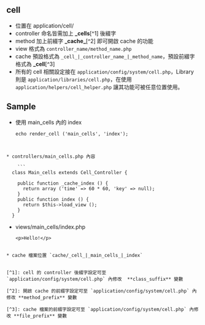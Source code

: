 ## cell
* 位置在 application/cell/
* controller 命名皆需加上 **_cells**[^1] 後綴字
* method 加上前綴字 **\_cache_**[^2] 即可開啟 cache 的功能
* view 格式為 `controller_name/method_name.php`
* cache 預設格式為 `_cell_|_controller_name_|_method_name`，預設前綴字格式為 **_cell**[^3]
* 所有的 cell 相關設定接在	 `application/config/system/cell.php`，Library 則是 `application/libraries/cell.php`，在使用 `application/helpers/cell_helper.php` 讓其功能可被任意位置使用。


## Sample

* 使用 main_cells 內的 index

	```
  echo render_cell ('main_cells', 'index');
```


* controllers/main_cells.php 內容

	```
  class Main_cells extends Cell_Controller {

    public function _cache_index () {
      return array ('time' => 60 * 60, 'key' => null);
    }
    public function index () {
      return $this->load_view ();
    }
  }
```

* views/main_cells/index.php

	```
  <p>Hello!</p>
```

* cache 檔案位置 `cache/_cell_|_main_cells_|_index`


[^1]: cell 的 controller 後綴字設定可至 `application/config/system/cell.php` 內修改  **class_suffix** 變數

[^2]: 開啟 cache 的前綴字設定可至 `application/config/system/cell.php` 內修改 **method_prefix** 變數

[^3]: cache 檔案的前綴字設定可至 `application/config/system/cell.php` 內修改 **file_prefix** 變數